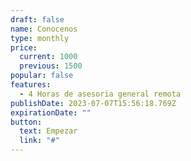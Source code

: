 ```yaml
---
draft: false
name: Conocenos
type: monthly
price:
  current: 1000
  previous: 1500
popular: false
features:
  - 4 Horas de asesoria general remota
publishDate: 2023-07-07T15:56:18.769Z
expirationDate: ""
button:
  text: Empezar
  link: "#"
---
```

